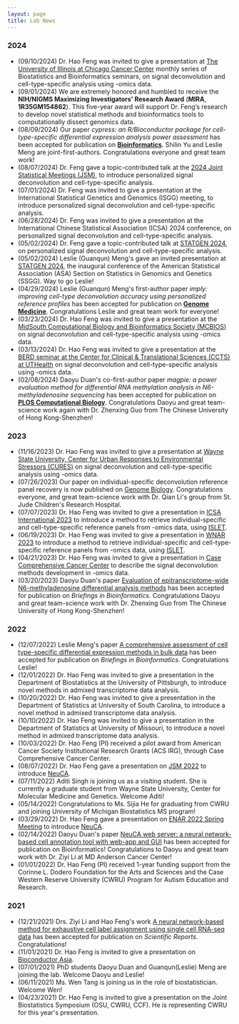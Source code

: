 ```yaml
---
layout: page
title: Lab News
---
```

### 2024
- (09/10/2024) Dr. Hao Feng was invited to give a presentation at [The University of Illinois at Chicago Cancer Center](https://cancer.uillinois.edu/) monthly series of Biostatistics and Bioinformatics seminars, on signal deconvolution and cell-type-specific analysis using -omics data. 
- (09/01/2024) We are extremely honored and humbled to receive the **NIH/NIGMS Maximizing Investigators' Research Award** (**MIRA**, **1R35GM154862**). This five-year award will support Dr. Feng’s research to develop novel statistical methods and bioinformatics tools to computationally dissect genomics data.
- (08/09/2024) Our paper *cypress: an R/Bioconductor package for cell-type-specific differential expression analysis power assessment* has been accepted for publication on [**Bioinformatics**](https://academic.oup.com/bioinformatics/article/40/8/btae511/7735301). Shilin Yu and Leslie Meng are joint-first-authors. Congratulations everyone and great team work!
- (08/07/2024) Dr. Feng gave a topic-contributed talk at the [2024 Joint Statistical Meetings (JSM)](https://ww2.amstat.org/meetings/jsm/2024/), to introduce personalized signal deconvolution and cell-type-specific analysis.
- (07/01/2024) Dr. Feng was invited to give a presentation at the International Statistical Genetics and Genomics (ISGG) meeting, to introduce personalized signal deconvolution and cell-type-specific analysis.
- (06/28/2024) Dr. Feng was invited to give a presentation at the International Chinese Statistical Association (ICSA) 2024 conference, on personalized signal deconvolution and cell-type-specific analysis.
- (05/02/2024) Dr. Feng gave a topic-contributed talk at [STATGEN 2024](https://www.publichealth.pitt.edu/statgen-2024-conference-statistics-genomics-and-genetics), on personalized signal deconvolution and cell-type-specific analysis.
- (05/02/2024) Leslie (Guanqun) Meng's gave an invited presentation at [STATGEN 2024](https://www.publichealth.pitt.edu/statgen-2024-conference-statistics-genomics-and-genetics), the inaugural conference of the American Statistical Association (ASA) Section on Statistics in Genomics and Genetics (SSGG). Way to go Leslie!
- (04/29/2024) Leslie (Guanqun) Meng's first-author paper *imply: improving cell-type deconvolution accuracy using personalized reference profiles* has been accepted for publication on [**Genome Medicine**](https://genomemedicine.biomedcentral.com/articles/10.1186/s13073-024-01338-z). Congratulations Leslie and great team work for everyone!
- (03/23/2024) Dr. Hao Feng was invited to give a presentation at the [MidSouth Computational Biology and Bioinformatics Society (MCBIOS)](https://2024.mcbios.com/) on signal deconvolution and cell-type-specific analysis using -omics data. 
- (03/13/2024) Dr. Hao Feng was invited to give a presentation at the [BERD seminar at the Center for Clinical & Translational Sciences (CCTS) at UTHealth](https://www.uth.edu/ccts/services/berd) on signal deconvolution and cell-type-specific analysis using -omics data. 
- (02/08/2024) Daoyu Duan's co-first-author paper *magpie: a power evaluation method for differential RNA methylation analysis in N6-methyladenosine sequencing* has been accepted for publication on [**PLOS Computational Biology**](https://journals.plos.org/ploscompbiol/article?id=10.1371/journal.pcbi.1011875). Congratulations Daoyu and great team-science work again with Dr. Zhenxing Guo from The Chinese University of Hong Kong-Shenzhen!

### 2023
- (11/16/2023) Dr. Hao Feng was invited to give a presentation at [Wayne State University, Center for Urban Responses to Environmental Stressors (CURES)](https://cures.wayne.edu/) on signal deconvolution and cell-type-specific analysis using -omics data. 
- (07/26/2023) Our paper on individual-specific deconvolution reference panel recovery is now published on [Genome Biology](https://doi.org/10.1186/s13059-023-03014-8). Congratulations everyone, and great team-science work with Dr. Qian Li's group from St. Jude Children's Research Hospital. 
- (07/07/2023) Dr. Hao Feng was invited to give a presentation in [ICSA International 2023](https://international2023.icsa.org/) to introduce a method to retrieve individual-specific and cell-type-specific reference panels from -omics data, using [ISLET](https://bioconductor.org/packages/ISLET/). 
- (06/19/2023) Dr. Hao Feng was invited to give a presentation in [WNAR 2023](https://www.wnar.org/wnar2023) to introduce a method to retrieve individual-specific and cell-type-specific reference panels from -omics data, using [ISLET](https://bioconductor.org/packages/ISLET/). 
- (04/21/2023) Dr. Hao Feng was invited to give a presentation in [Case Comprehensive Cancer Center](https://case.edu/cancer/) to describe the signal deconvolution methods development in -omics data. 
- (03/20/2023) Daoyu Duan's paper [Evaluation of epitranscriptome-wide N6-methyladenosine differential analysis methods](https://doi.org/10.1093/bib/bbad139) has been accepted for publication on *Briefings in Bioinformatics*. Congratulations Daoyu and great team-science work with Dr. Zhenxing Guo from The Chinese University of Hong Kong-Shenzhen!

### 2022
- (12/07/2022) Leslie Meng's paper [A comprehensive assessment of cell type-specific differential expression methods in bulk data](https://doi.org/10.1093/bib/bbac516) has been accepted for publication on *Briefings in Bioinformatics*. Congratulations Leslie!
- (12/01/2022) Dr. Hao Feng was invited to give a presentation in the Department of Biostatistics at the University of Pittsburgh, to introduce novel methods in admixed transcriptome data analysis. 
- (10/20/2022) Dr. Hao Feng was invited to give a presentation in the Department of Statistics at University of South Carolina, to introduce a novel method in admixed transcriptome data analysis. 
- (10/10/2022) Dr. Hao Feng was invited to give a presentation in the Department of Statistics at University of Missouri, to introduce a novel method in admixed transcriptome data analysis. 
- (10/03/2022) Dr. Hao Feng (PI) received a pilot award from American Cancer Society Institutional Research Grants (ACS IRG), through Case Comprehensive Cancer Center. 
- (08/07/2022) Dr. Hao Feng gave a presentation on [JSM 2022](https://ww2.amstat.org/meetings/jsm/2022/) to introduce [NeuCA](https://bioconductor.org/packages/NeuCA/). 
- (07/11/2022) Aditi Singh is joining us as a visiting student. She is currently a graduate student from Wayne State University, Center for Molecular Medicine and Genetics. Welcome Aditi!
- (05/14/2022) Congratulations to Ms. Sijia He for graduating from CWRU and joining University of Michigan Biostatistics MS program! 
- (03/29/2022) Dr. Hao Feng gave a presentation on [ENAR 2022 Spring Meeting](https://www.enar.org/meetings/spring2022/) to introduce [NeuCA](https://bioconductor.org/packages/NeuCA/). 
- (02/14/2022) Daoyu Duan's paper [NeuCA web server: a neural network-based cell annotation tool with web-app and GUI](https://doi.org/10.1093/bioinformatics/btac108) has been accepted for publication on Bioinformatics! Congratulations to Daoyu and great team work with Dr. Ziyi Li at MD Anderson Cancer Center! 
- (01/01/2022) Dr. Hao Feng (PI) received 1-year funding support from the Corinne L. Dodero Foundation for the Arts and Sciences and the Case Western Reserve University (CWRU) Program for Autism Education and Research. 

### 2021

- (12/21/2021) Drs. Ziyi Li and Hao Feng's work [A neural network-based method for exhaustive cell label assignment using single cell RNA-seq data](https://www.nature.com/articles/s41598-021-04473-4) has been accepted for publication on *Scientific Reports*. Congratulations!
- (11/01/2021) Dr. Hao Feng is invited to give a presentation on [Bioconductor Asia](https://biocasia2021.bioconductor.org/). 
- (07/01/2021) PhD students Daoyu Duan and Guanqun(Leslie) Meng are joining the lab. Welcome Daoyu and Leslie!
- (06/11/2021) Ms. Wen Tang is joining us in the role of biostatistician. Welcome Wen!
- (04/23/2021) Dr. Hao Feng is invited to give a presentation on the Joint Biostatistics Symposium (OSU, CWRU, CCF). He is representing CWRU for this year's presentation. 


